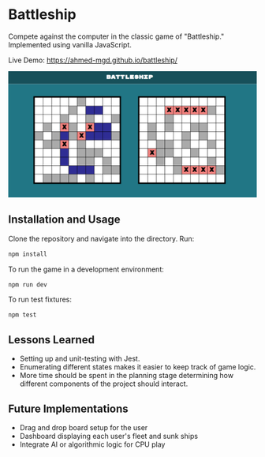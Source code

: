 # Battleship

Compete against the computer in the classic game of "Battleship." Implemented using vanilla JavaScript.

Live Demo: https://ahmed-mgd.github.io/battleship/

![screenshot](public/sc.png)

## Installation and Usage

Clone the repository and navigate into the directory. Run:

```bash
npm install
```

To run the game in a development environment:
```bash
npm run dev
```

To run test fixtures: 
```bash
npm test
```

## Lessons Learned

- Setting up and unit-testing with Jest.
- Enumerating different states makes it easier to keep track of game logic.
- More time should be spent in the planning stage determining how different components of the project should interact.

## Future Implementations

- Drag and drop board setup for the user
- Dashboard displaying each user's fleet and sunk ships
- Integrate AI or algorithmic logic for CPU play

